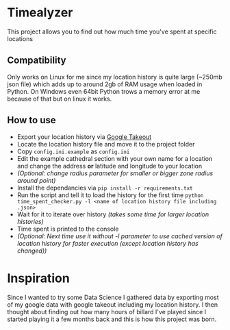 # Timealyzer
This project allows you to find out how much time you've spent at specific locations

## Compatibility
Only works on Linux for me since my location history is quite large (~250mb json file) which adds up to around 2gb of RAM usage when loaded in Python.
On Windows even 64bit Python trows a memory error at me because of that but on linux it works.

## How to use
* Export your location history via [Google Takeout](https://takeout.google.com/settings/takeout)
* Locate the location history file and move it to the project folder
* Copy `config.ini.example` as `config.ini`
* Edit the example cathedral section with your own name for a location and change the address **or** latitude and longitude to your location
* _(Optional: change radius parameter for smaller or bigger zone radius around point)_
* Install the dependancies via `pip install -r requirements.txt`
* Run the script and tell it to load the history for the first time `python time_spent_checker.py -l <name of location history file including .json>`
* Wait for it to iterate over history _(takes some time for larger location histories)_
* Time spent is printed to the console
* _(Optional: Next time use it without -l parameter to use cached version of location history for faster execution (except location history has changed))_

# Inspiration
Since I wanted to try some Data Science I gathered data by exporting most of my google data with google takeout including my location history.
I then thought about finding out how many hours of billard I've played since I started playing it a few months back and this is how this project was born.
